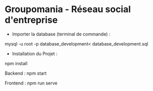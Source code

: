 # Groupomania - Réseau social d'entreprise

- Importer la database (terminal de commande) :

mysql -u root -p database_development< database_development.sql


- Installation du Projet :

npm install

Backend : npm start

Frontend : npm run serve
